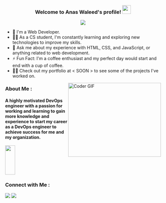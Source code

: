 
<h3 align="center">
  Welcome to Anas Waleed's profile!
  <img src="https://media.giphy.com/media/hvRJCLFzcasrR4ia7z/giphy.gif" width="28">
</h3>

<!-- Typing SVG by DenverCoder1 - https://github.com/DenverCoder1/readme-typing-svg -->
<p align="center">
  <a href="https://github.com/DenverCoder1/readme-typing-svg"><img src="https://readme-typing-svg.herokuapp.com/?lines=Front-End%20web%20developer;Always%20learning%20new%20things&font=Fira%20Code&center=true&width=440&height=45&color=f75c7e&vCenter=true&size=22"></a>
</p> 


- 🏢 I'm a Web Developer.
- 👨‍💻 As a CS student, I'm constantly learning and exploring new technologies to improve my skills.
- 💬 Ask me about my experience with HTML, CSS, and JavaScript, or anything related to web development.
- ⚡ Fun Fact: I'm a coffee enthusiast and my perfect day would start and end with a cup of coffee.
- 👨‍💻 Check out my portfolio at < SOON > to see some of the projects I've worked on.




<img align="right" src="https://media.giphy.com/media/SWoSkN6DxTszqIKEqv/giphy.gif" alt="Coder GIF" width="300" height="240">


<h3> About Me :</h3> 
<h4> A highly motivated DevOps engineer with a passion for working and learning to gain more knowledge and experience to start my career as a DevOps engineer to achieve success for me and my organization. </h4>

<img align="center" src="https://github.com/Govindv7555/Govindv7555/blob/main/black.gif" width= 25% height=95px>

### Connect with Me :

<a href="https://linkedin.com/in/anas-waleed-088390216" target="_blank"><img src="https://img.shields.io/badge/-Anas%20Waleed-0077B5?style=for-the-badge&logo=Linkedin&logoColor=white"/></a>
<a href="mailto:anaswaleed300@gmail.com" target="_blank"><img src="https://img.shields.io/badge/-Anas%20Waleed-b5001d?style=for-the-badge&logo=Gmail&logoColor=white"/></a>





